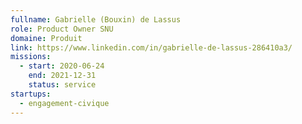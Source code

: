 ```yaml
---
fullname: Gabrielle (Bouxin) de Lassus
role: Product Owner SNU
domaine: Produit
link: https://www.linkedin.com/in/gabrielle-de-lassus-286410a3/
missions:
  - start: 2020-06-24
    end: 2021-12-31
    status: service
startups:
  - engagement-civique
---
```

